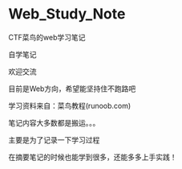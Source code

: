 # Web_Study_Note
CTF菜鸟的web学习笔记

自学笔记

欢迎交流

目前是Web方向，希望能坚持住不跑路吧

学习资料来自：菜鸟教程(runoob.com)

笔记内容大多数都是搬运。。。

主要是为了记录一下学习过程

在摘要笔记的时候也能学到很多，还能多多上手实践！
